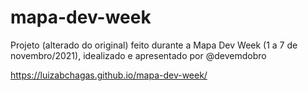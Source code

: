 # mapa-dev-week
Projeto (alterado do original) feito durante a Mapa Dev Week (1 a 7 de novembro/2021), idealizado e apresentado por @devemdobro

https://luizabchagas.github.io/mapa-dev-week/
